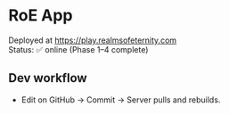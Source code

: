 # RoE App

Deployed at https://play.realmsofeternity.com  
Status: ✅ online (Phase 1–4 complete)

## Dev workflow
- Edit on GitHub → Commit → Server pulls and rebuilds.
